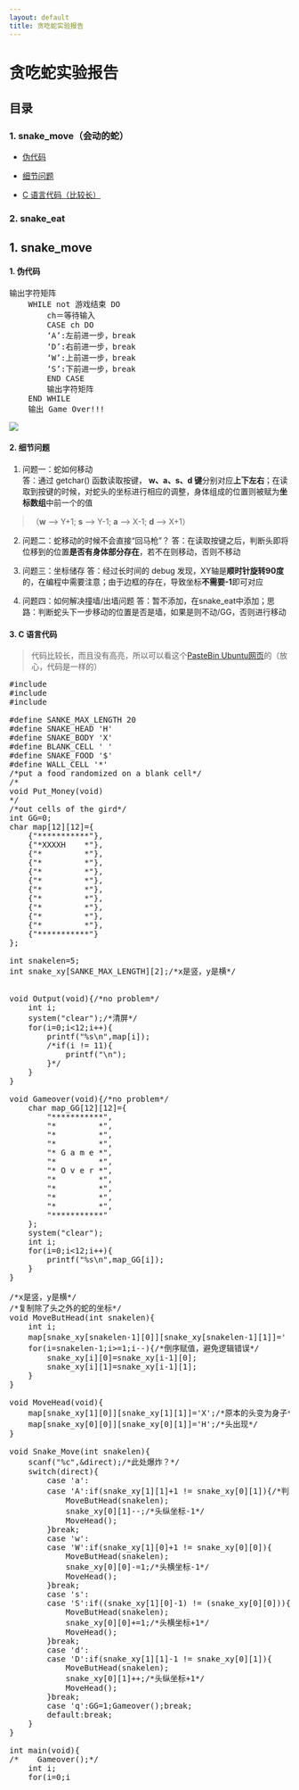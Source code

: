 ```yaml
---
layout: default
title: 贪吃蛇实验报告
---
```

# 贪吃蛇实验报告

## 目录

### 1. snake_move（会动的蛇）

* <a href="#SM_1">伪代码</a>

* <a href="#SM_2">细节问题</a>

* <a href="#SM_3">C 语言代码（比较长）</a>

### 2. snake_eat

## 1. snake_move

#### 1. 伪代码<a name="SM_1"></a>
<pre>
输出字符矩阵
	WHILE not 游戏结束 DO
		ch＝等待输入
		CASE ch DO
		‘A’:左前进一步，break 
		‘D’:右前进一步，break    
		‘W’:上前进一步，break    
		‘S’:下前进一步，break    
		END CASE
		输出字符矩阵
	END WHILE
	输出 Game Over!!! 
</pre>

![](https://sysu-swi.github.io/images/snake-head.png)

#### 2. 细节问题<a name="SM_2"></a>

1. 问题一：蛇如何移动  
答：通过 getchar() 函数读取按键， **w、a、s、d 键**分别对应**上下左右**；在读取到按键的时候，对蛇头的坐标进行相应的调整，身体组成的位置则被赋为**坐标数组**中前一个的值  
>（**w** --> Y+1; **s** --> Y-1; **a** --> X-1; **d** --> X+1）

2. 问题二：蛇移动的时候不会直接“回马枪”？
答：在读取按键之后，判断头即将位移到的位置**是否有身体部分存在**，若不在则移动，否则不移动

3. 问题三：坐标储存
答：经过长时间的 debug 发现，XY轴是**顺时针旋转90度**的，在编程中需要注意；由于边框的存在，导致坐标**不需要-1**即可对应

4. 问题四：如何解决撞墙/出墙问题
答：暂不添加，在snake_eat中添加；思路：判断蛇头下一步移动的位置是否是墙，如果是则不动/GG，否则进行移动

#### 3. C 语言代码<a name="SM_3"></a>

>代码比较长，而且没有高亮，所以可以看这个<a href="https://paste.ubuntu.com/p/QXytHZNdyd/" target="_blank">PasteBin Ubuntu网页</a>的（放心，代码是一样的）

<pre>
#include<stdio.h>
#include<stdlib.h>
#include<time.h>

#define SANKE_MAX_LENGTH 20
#define SNAKE_HEAD 'H'
#define SNAKE_BODY 'X'
#define BLANK_CELL ' '
#define SNAKE_FOOD '$'
#define WALL_CELL '*'
/*put a food randomized on a blank cell*/
/*
void Put_Money(void)
*/
/*out cells of the gird*/
int GG=0;
char map[12][12]={
    {"***********"},
    {"*XXXXH    *"},
    {"*         *"},
    {"*         *"},
    {"*         *"},
    {"*         *"},
    {"*         *"},
    {"*         *"},
    {"*         *"},
    {"*         *"},
    {"*         *"},
    {"***********"}
};

int snakelen=5;
int snake_xy[SANKE_MAX_LENGTH][2];/*x是竖，y是横*/


void Output(void){/*no problem*/
    int i;
    system("clear");/*清屏*/
    for(i=0;i<12;i++){
        printf("%s\n",map[i]);
        /*if(i != 11){
            printf("\n");
        }*/
    }
}

void Gameover(void){/*no problem*/
    char map_GG[12][12]={
        "***********",
        "*         *",
        "*         *",
        "*         *",
        "* G a m e *",
        "*         *",
        "* O v e r *",
        "*         *",
        "*         *",
        "*         *",
        "*         *",
        "***********"
    };
    system("clear");
    int i;
    for(i=0;i<12;i++){
        printf("%s\n",map_GG[i]);
    }
}

/*x是竖，y是横*/
/*复制除了头之外的蛇的坐标*/
void MoveButHead(int snakelen){
    int i;
    map[snake_xy[snakelen-1][0]][snake_xy[snakelen-1][1]]=' ';/*将蛇尾消失*/
    for(i=snakelen-1;i>=1;i--){/*倒序赋值，避免逻辑错误*/
        snake_xy[i][0]=snake_xy[i-1][0];
        snake_xy[i][1]=snake_xy[i-1][1];
    }
}

void MoveHead(void){
    map[snake_xy[1][0]][snake_xy[1][1]]='X';/*原本的头变为身子*/
    map[snake_xy[0][0]][snake_xy[0][1]]='H';/*头出现*/
}

void Snake_Move(int snakelen){
    scanf("%c",&direct);/*此处爆炸？*/
    switch(direct){
        case 'a':
        case 'A':if(snake_xy[1][1]+1 != snake_xy[0][1]){/*判断条件：脖子不在头的要转向的方向*/
            MoveButHead(snakelen);
            snake_xy[0][1]--;/*头纵坐标-1*/
            MoveHead();
        }break;
        case 'w':
        case 'W':if(snake_xy[1][0]+1 != snake_xy[0][0]){
            MoveButHead(snakelen);
            snake_xy[0][0]-=1;/*头横坐标-1*/
            MoveHead();
        }break;
        case 's':
        case 'S':if((snake_xy[1][0]-1) != (snake_xy[0][0])){
            MoveButHead(snakelen);
            snake_xy[0][0]+=1;/*头横坐标+1*/
            MoveHead();
        }break;
        case 'd':
        case 'D':if(snake_xy[1][1]-1 != snake_xy[0][1]){
            MoveButHead(snakelen);
            snake_xy[0][1]++;/*头纵坐标+1*/
            MoveHead();
        }break;
        case 'q':GG=1;Gameover();break;
        default:break;
    }
}

int main(void){
/*    Gameover();*/
    int i;
    for(i=0;i<snakelen;i++){/*初始化坐标数组*/
        snake_xy[i][0]=1;
        snake_xy[i][1]=snakelen-i;
/*        printf("%d\t%d\n",snake_xy[i][0],snake_xy[i][1]);坐标初始化没有问题*/
    }
    char direct;
    while(GG != 1){
        Output();
        Snake_Move(snakelen);
    }
}
</pre>
